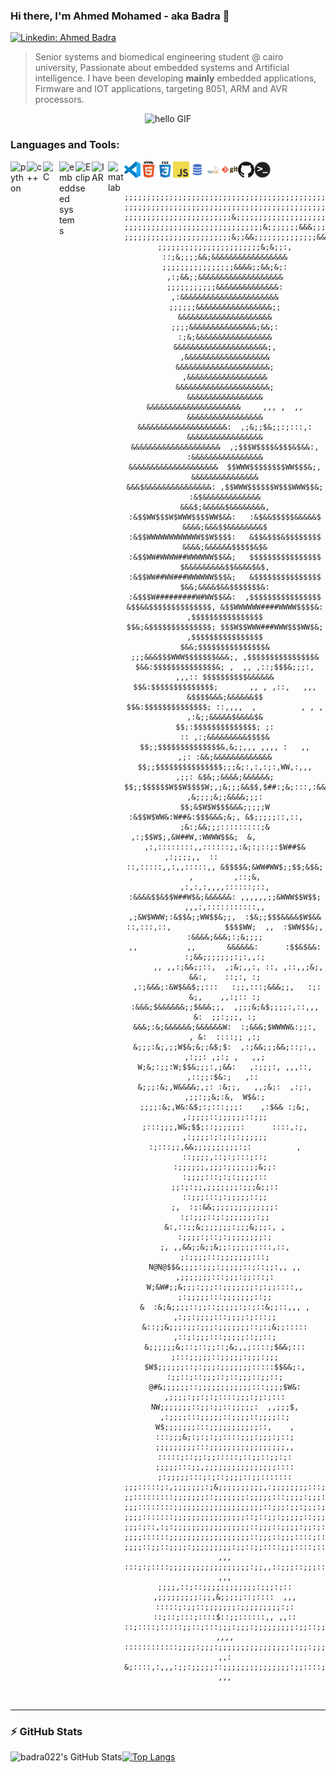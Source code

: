### Hi there, I'm Ahmed Mohamed - aka Badra 👋
[![Linkedin: Ahmed Badra](https://img.shields.io/badge/-Ahmed_Badra-blue?style=flat-square&logo=Linkedin&logoColor=white&link=https://www.linkedin.com/in/ahmed-badra-490b7b165/)](https://www.linkedin.com/in/ahmed-badra-490b7b165/)

> Senior systems and biomedical engineering student @ cairo university, Passionate about embedded systems and Artificial intelligence.
> I have been developing **mainly** embedded applications, Firmware and IOT applications, targeting 8051, ARM and AVR processors.

<div align="center">
    <img width="500px" alt="hello GIF" src="https://media2.giphy.com/media/3o7qE1YN7aBOFPRw8E/giphy.gif">
</div>

<!-- [<img align="left" alt="codeSTACKr | YouTube" width="22px" src="https://cdn.jsdelivr.net/npm/simple-icons@v3/icons/youtube.svg" />][youtube] -->
<!-- [<img align="left" alt="codeSTACKr | Twitter" width="22px" src="https://cdn.jsdelivr.net/npm/simple-icons@v3/icons/twitter.svg" />][twitter] -->
<!-- [<img align="left" alt="badra069" width="22px" src="https://cdn.jsdelivr.net/npm/simple-icons@v3/icons/linkedin.svg" />](https://www.linkedin.com/in/ahmed-badra-490b7b165/) -->
<!-- [<img align="left" alt="codeSTACKr | Instagram" width="22px" src="https://cdn.jsdelivr.net/npm/simple-icons@v3/icons/instagram.svg" />][instagram] -->

### Languages and Tools:

<img align="left" alt="python" width="26px" src="https://cdn3.iconfinder.com/data/icons/logos-and-brands-adobe/512/267_Python-512.png" />
<img align="left" alt="c++" width="26px" src="https://user-images.githubusercontent.com/42747200/46140125-da084900-c26d-11e8-8ea7-c45ae6306309.png" />
<img align="left" alt="C" width="26px" src="https://cdn.iconscout.com/icon/free/png-512/c-programming-569564.png" />
<img align="left" alt="embedded systems" width="26px" src="https://micro.ros.org/img/logonav.png" />
<img align="left" alt="Eclipse" width="26px" src="https://user-images.githubusercontent.com/11943860/46922529-b28cdc80-cfe0-11e8-9aec-0091161d3599.png" />
<img align="left" alt="IAR" width="26px" src="https://iconape.com/wp-content/png_logo_vector/iar-systems-logo.png" />
<img align="left" alt="matlab" width="26px" src="https://doc.opendtect.org/6.0.0/doc/od_userdoc/content/resources/images/appendix_f/matlab.jpeg" />
<img align="left" alt="Visual Studio Code" width="26px" src="https://raw.githubusercontent.com/github/explore/80688e429a7d4ef2fca1e82350fe8e3517d3494d/topics/visual-studio-code/visual-studio-code.png" />
<img align="left" alt="HTML5" width="26px" src="https://raw.githubusercontent.com/github/explore/80688e429a7d4ef2fca1e82350fe8e3517d3494d/topics/html/html.png" />
<img align="left" alt="CSS3" width="26px" src="https://raw.githubusercontent.com/github/explore/80688e429a7d4ef2fca1e82350fe8e3517d3494d/topics/css/css.png" />
<img align="left" alt="JavaScript" width="26px" src="https://raw.githubusercontent.com/github/explore/80688e429a7d4ef2fca1e82350fe8e3517d3494d/topics/javascript/javascript.png" />
<img align="left" alt="SQL" width="26px" src="https://raw.githubusercontent.com/github/explore/80688e429a7d4ef2fca1e82350fe8e3517d3494d/topics/sql/sql.png" />
<img align="left" alt="MySQL" width="26px" src="https://raw.githubusercontent.com/github/explore/80688e429a7d4ef2fca1e82350fe8e3517d3494d/topics/mysql/mysql.png" />
<img align="left" alt="Git" width="26px" src="https://raw.githubusercontent.com/github/explore/80688e429a7d4ef2fca1e82350fe8e3517d3494d/topics/git/git.png" />
<img align="left" alt="GitHub" width="26px" src="https://raw.githubusercontent.com/github/explore/78df643247d429f6cc873026c0622819ad797942/topics/github/github.png" />
<img align="left" alt="Terminal" width="26px" src="https://raw.githubusercontent.com/github/explore/80688e429a7d4ef2fca1e82350fe8e3517d3494d/topics/terminal/terminal.png" />

<br />
<br />

<div align="center">
    
```
;;;;;;;;;;;;;;;;;;;;;;;;;;;;;;;;;;;;;;;;;;;;;;;;;;;;;;;;;;;;;;;;
;;;;;;;;;;;;;;;;;;;;;;;;;;;;;;;;;;;;;;;;;;;;;;;&;;;;;;;;;;;;;;;;
;;;;;;;;;;;;;;;;;;;;;;;;&;;;;;;;;;;;;;;;;;;;;;;;;;;;;;;;;;;;;;;;
;;;;;;;;;;;;;;;;;;;;;;;;;;;;;;;&;;;;;;;&&&;;;;;;;;;;;;;;;&&&&&&;
;;;;;;;;;;;;;;;;;;;;;;;;&;;&&;;;;;;;;;;;;;;&&;;&;&&&&&&&&&&&&&&&
;;;;;;;;;;;;;;;;;;;;;;;&;&;;:,      ::;&;;;;&&;&&&&&&&&&&&&&&&&&
;;;;;;;;;;;;;;;;&&&&;;&&;&;:          ,:;&&;;&&&&&&&&&&&&&&&&&&&
;;;;;;;;;;;&&&&&&&&&&&&&&:              ,:&&&&&&&&&&&&&&&&&&&&&&
;;;;;;&&&&&&&&&&&&&&&&&;;                 &&&&&&&&&&&&&&&&&&&&&
;;;;&&&&&&&&&&&&&&&;&&;:                   :;&;&&&&&&&&&&&&&&&&&
&&&&&&&&&&&&&&&&&&&&&;,                     ,&&&&&&&&&&&&&&&&&&&
&&&&&&&&&&&&&&&&&&&&&;                       ,&&&&&&&&&&&&&&&&&&
&&&&&&&&&&&&&&&&&&&&&;                        &&&&&&&&&&&&&&&&&
&&&&&&&&&&&&&&&&&&&&&     ,,, ,  ,,           &&&&&&&&&&&&&&&&&
&&&&&&&&&&&&&&&&&&&&:  ,;&;;$&;;:;:::,:        &&&&&&&&&&&&&&&&&
&&&&&&&&&&&&&&&&&&&&  ,;$$$W$$$$&$$$&$&&:,     :&&&&&&&&&&&&&&&&
&&&&&&&&&&&&&&&&&&&&  $$WWW$$$$$$$$WW$$$&;,    &&&&&&&&&&&&&&&
&&&$&&&&&&&&&&&&&&&: ,$$WWW$$$$$$W$$$WWW$$&;    :&$&&&&&&&&&&&&&
&&&$;&&&&&$&&&&&&&&, :&$$WW$$$W$WWW$$$$WW$&&:   :&$&&$$$$$&&&&&$
&&&&;&&&$$&&&&&&&&$  :&$$WWWWWWWWWWWW$$W$$$$:   &$$&$$$&$$$$$$$$
&&&&;&&&&&&$$$$$&$&  :&$$WW#WWWW##WWWWWW$$&&;   $$$$$$$$$$$$$$$$
$&&&&&&&&&$$&&&&$&$, :&$$WW##WW###WWWWWW$$$&;   &$$$$$$$$$$$$$$$
$&&;&&&&$&&$$$$$$$&: :&$$$W#########W#WW$$&&:  ,$$$$$$$$$$$$$$$$
&$$&&$$$$$$$$$$$$$$, &$$WWWWWW####WWWW$$$$&:  ,$$$$$$$$$$$$$$$$
$$&;&$$$$$$$$$$$$$$; $$$W$$WWW###WWW$$$WW$&;  ,$$$$$$$$$$$$$$$$
$&&;$$$$$$$$$$$$$$$& ;;;&&&$$$WWW$$$$$$$&&&;, ,$$$$$$$$$$$$$$$&
$&&:$$$$$$$$$$$$$$&; ,  ,, ,::;$$$&;;;:, ,,,:: $$$$$$$$$$&&&&&&
$$&:$$$$$$$$$$$$$$;       ,, , ,::,   ,,,      &$$$$&&&;&&&&&&$$
$$&:$$$$$$$$$$$$$$; ::,,,,  ,          , , ,   ,:&;;&&&&&$&&&&$&
$$;:$$$$$$$$$$$$$$; ;:                     :: ,:;&&&&&&&&&$$$$&
$$;;$$$$$$$$$$$$$$&,&;;,,, ,,,, :   ,,    ,;: :&&;&&&&&&&&&&&&&
$$;;$$$$$$$$$$$$$$$;;;&;:,:,:;:,WW,:,,,   ,;;: &$&;;&&&&;&&&&&&;
$$;;$$$$$$W$$W$$$$W;,;&;;;&&$$,$##:;&;:::,:&&: ,&;;;;&;;&&&&;;;:
$$;&$W$W$$$&&&;;;;;W :&$$W$WW&:W##&:$$$&&&;&;, &$;;;;;::,::,    
;&:;&&;;;:::::::::;& ,:;$$W$;,&W##W,:WWWW$$&;  &,              
,:,::::::::,,::::::;,:&;:;::;:$W##$& ,:;;;;,,  ::               
::,:::::,,:,,:::::,, &$$$$&;&WW#WW$;;$$;&$&;  ,         ,::;&,
,:,:,:,,,,::::::;::, :&&&&$$&$$W##W$&;&&&&&&: ,,,,,,;;&WWW$$W$$;
,,,:,:::::::::::,,   ,;&W$WWW;:&$$&;;WW$$&;;,  :$&;;$$$&&&&$W$&&
::,:::,::,            $$$$WW;  ,,  :$WW$$&;,  :&&&&;&&&;:;&;;;;
,,           ,,       &&&&&&:      :$$&$&&:  :;&&;;;;;;;:;:,,:;
      ,, ,,:;&&;;::,  ,;&;,,:, ::, ,::,,;&;,   &&:,    ::;:, :;
 ,:;&&&;:&W$&&$;;:::   :;;,:::;&&&;;,   :;:     &;,    ,,:;:: :;
:&&&;$&&&&&&;;$&&&;;,  ,;;;&;&$;;;;:,::,,,      &:  ;;:;;;, :;
&&&;:&;&&&&&&;&&&&&&W:  :;&&&;$WWWW&:;;:,     , &:  ::::;; ,:;
&;;;:&;,;;W$&;&;;&$;$:  ,:;&&;;;&&;::;:,,     ,:;;: ,;:; ,   ,,;
W;&;:;;:W;$$&;;;:,;&&:   ,:;;;:, ,,,::,       ,::;;:$&:;   ,:: 
&;;;:&;,W&&&&;,;: :&;;,   ,,;&;:  ,:;:,       ,;;:;;&;:&,  W$&:;
;;;;:&;,W&:&$;:;:::;;;:    ,:$&& :;&;,       ,:;;;;::;;;;;;::;;;
;:::;;;,W&;$$;::;;;;;;:      ::::,:;,        ,:;;;;:;:;:;:;;;;;;
:;:::;;,&&;;;;;;;;;;:;:          ,           ::;;;;,::;:;:::;::;
:;;;;;;,;;;:;;;;;;;&;;:                     :;;;;:::;:;:;;;;:::
;;:;:;;,;;;;;;;:;;;&;;::                    ::;;;:::;:;;;;;::;;
;,  :;:&&;;;;;;;;;;;;;;:                    :;:;;;::;:;;;;;;;:;;
&:,::;;&;;;;;;;:;;;&;;;:, ,                :;;;;:;::;:;;;;;;;;:;
;, ,,&&;;&;;&;;:;;;;;::::,::,              ;:;;;;:::;;;;;;;:::;
N@N@$$&;;;;:;;;:;;;;;::;::;;:,, ,,        ,;;;;;;;:::;;;:;;:::;:
W;&W#;;&;;;:;;;::;;;;;;;:;:;;::::,,       ;:;;;;;:::;;;;;;;::;;
&  :&;&;;;;::;;::;;;;;:;:;::&;;::,,, ,   ,:;;:;;;;:::;;;;:;:::;;
&::;;&;;;:;;:;;;:;;;;;;;::;:;&;;:::::    ,::;:;;;:::;;;;;::;;::;
&;;;;;;&;::;::;;::;&;,,;::::;$&&;:::   ;:::;;;;;::;;;;;:;;;:;;;
$W$;;;;;;::;:;;;:;;;;;;;:::::$$&&;:,  :;;::;::;;;::;::;;;::;;::;
@#&;;;;;;::;;;;;;;;;;;;:::;;;;$W&:   ,;;;;:;;:;:;::::;;;:;;:;:::
NW;;;;;;;::;;:;;::;;;;;:  ,,;;;$,  ,:;;;;:::;;;;;::;;;;::;;;;::;
W$;;;;;;;:::;;;;;;;;;;;::,    ,  :::;;;&;:;:;:;;::::;;;:;;;:;::;
;;;;;;;;;:::;;;;;;;;;;;;;;;;;,,  :::::;::;;:;;:::::;::;;::;;:;:
;;;;;:::;;,;;;;;;;;;;;;;;;;::::  ;:;;;;;:::;:;::;;;;::;;:::::::
;;;:::::;:,;;;;;;;:;&;;;;;;;;;;,:;;;;;;;;:::;;;:;;;;:;;:;:;;::::
;;:::::::::;;;;;;;::;;;;;;;:;;;;;:::;;;;:;;;:::::;;;;;:::;;:::::
;;;::::::::;;;;;;;;;;;;;;;;;;;;::;;;:;;:;;;:;;::;;::;::;;:::::::
;;;;:::::::;;;;;;;;;;;;;;;;::;::;;:;;;;;::;;;;:::;:;;::;:::,::::
;;;:;::,:;:;;;;;;;;;;;;;;;;;::;;;::;;;;:;;:;::;;;;;;;;:::::,:,,:
;;;;::::::;;;;;;;;;;;;;;;;;;::;;;::;;;::::;::;;;;:;;;;::::::,,::
;;;;::;;::;;;;:;;;;;;;;;:;;::;;::::;;;::::;:::;&;;;:;;:::::, ,,,
:::;:;::::;;;;;;;;;;;;;;;;;;:;;,,::;;;::;;;:::;;;;;;;;;;:::, ,,,
;;;;,::;::;;;;;;;;;;;;:;;;:;::  ,;;;;;;;;;:;;,&;;;;;::;::::  ,,,
:::::;:;;::;;;;;;;:;;;;;;;;;:;: ::;::;:::;::::$::;;::::::,, ,,::
::;::::;:::::;;::;:::;;;:;;;:;;;;;;;;;:;;::;;;&;:;::::::::, ,,,,
::::::::::::;;;;:;;;:;;;;;;;;;;;;;;;;:;;;:;;;;;;;::::::,,:   ,,:
&;::::,:,,,:;;:;;;;;::;;;;;;;;;;;;;;;:;;::::;;;:;:::::,:::   ,,,
```
    
</div>
<br />

---

### :zap: GitHub Stats
<img align="left" alt="badra022's GitHub Stats" src="https://github-readme-stats.vercel.app/api?username=badra022&show_icons=true&hide_border=true" />

[![Top Langs](https://github-readme-stats.vercel.app/api/top-langs/?username=RamadanIbrahem98&exclude_repo=statistics-cc-hypothesis-testing,sound-equalizer&hide=html&layout=compact&theme=react&langs_count=10)](https://github.com/anuraghazra/github-readme-stats)


